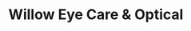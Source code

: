 ---
title: "Willow Eye Care & Optical"
url: /manchester/willow-eye-care-und-optical/
shop: Optiker
---